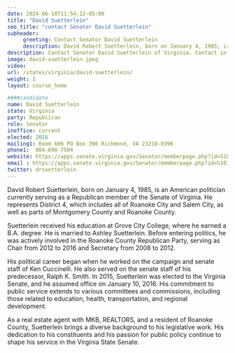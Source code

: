 ```yaml
---
date: 2024-06-18T11:54:12-05:00
title: "David Suetterlein"
seo_title: "contact Senator David Suetterlein"
subheader:
     greeting: Contact Senator David Suetterlein
     description: David Robert Suetterlein, born on January 4, 1985, is an American politician currently serving as a Republican member of the Senate of Virginia. He represents District 4, which includes all of Roanoke City and Salem City, as well as parts of Montgomery County and Roanoke County.
description: Contact Senator David Suetterlein of Virginia. Contact information for David Suetterlein includes email address, phone number, and mailing address.
image: david-suetterlein.jpeg
video:
url: /states/virginia/david-suetterlein/
weight: 1
layout: course_home

####candidate
name: David Suetterlein
state: Virginia
party: Republican
role: Senator
inoffice: current
elected: 2016
mailing1: Room 606 PO Box 396 Richmond, VA 23218-0396
phone1:  804-698-7504
website: https://apps.senate.virginia.gov/Senator/memberpage.php?id=S101/
email : https://apps.senate.virginia.gov/Senator/memberpage.php?id=S101/
twitter: drsuetterlein
---
```

David Robert Suetterlein, born on January 4, 1985, is an American politician currently serving as a Republican member of the Senate of Virginia. He represents District 4, which includes all of Roanoke City and Salem City, as well as parts of Montgomery County and Roanoke County.

Suetterlein received his education at Grove City College, where he earned a B.A. degree. He is married to Ashley Suetterlein. Before entering politics, he was actively involved in the Roanoke County Republican Party, serving as Chair from 2012 to 2016 and Secretary from 2008 to 2012.

His political career began when he worked on the campaign and senate staff of Ken Cuccinelli. He also served on the senate staff of his predecessor, Ralph K. Smith. In 2015, Suetterlein was elected to the Virginia Senate, and he assumed office on January 10, 2016. His commitment to public service extends to various committees and commissions, including those related to education, health, transportation, and regional development.

As a real estate agent with MKB, REALTORS, and a resident of Roanoke County, Suetterlein brings a diverse background to his legislative work. His dedication to his constituents and his passion for public policy continue to shape his service in the Virginia State Senate.
